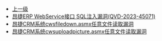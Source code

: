 * [上一级](docs/wy876_poc/)
* [昂捷ERP WebService接口 SQL注入漏洞(QVD-2023-45071)](docs/wy876_poc/%E6%98%82%E6%8D%B7ERP/%E6%98%82%E6%8D%B7ERP%20WebService%E6%8E%A5%E5%8F%A3%20SQL%E6%B3%A8%E5%85%A5%E6%BC%8F%E6%B4%9E%28QVD-2023-45071%29.md)
* [昂捷CRM系统cwsfiledown.asmx任意文件读取漏洞](docs/wy876_poc/%E6%98%82%E6%8D%B7ERP/%E6%98%82%E6%8D%B7CRM%E7%B3%BB%E7%BB%9Fcwsfiledown.asmx%E4%BB%BB%E6%84%8F%E6%96%87%E4%BB%B6%E8%AF%BB%E5%8F%96%E6%BC%8F%E6%B4%9E.md)
* [昂捷CRM系统cwsuploadpicture.asmx任意文件读取漏洞](docs/wy876_poc/%E6%98%82%E6%8D%B7ERP/%E6%98%82%E6%8D%B7CRM%E7%B3%BB%E7%BB%9Fcwsuploadpicture.asmx%E4%BB%BB%E6%84%8F%E6%96%87%E4%BB%B6%E8%AF%BB%E5%8F%96%E6%BC%8F%E6%B4%9E.md)
